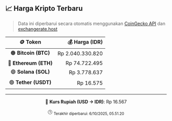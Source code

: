 

<!-- HARGA_KRIPTO -->
## 📈 Harga Kripto Terbaru

> Data ini diperbarui secara otomatis menggunakan [CoinGecko API](https://www.coingecko.com/) dan [exchangerate.host](https://exchangerate.host/)

<div align="center">

| 🪙 Token | 💰 Harga (IDR) |
|:------:|---------------:|
| 🟠 **Bitcoin (BTC)**   | Rp 2.040.330.820 |
| 🔵 **Ethereum (ETH)**  | Rp 74.722.495 |
| 🟣 **Solana (SOL)**    | Rp 3.778.637 |
| 🟢 **Tether (USDT)**   | Rp 16.575 |

---

💱 **Kurs Rupiah (USD → IDR)**: Rp 16.567

🕒 <sub>Terakhir diperbarui: 6/10/2025, 05.51.20</sub>

</div>
<!-- /HARGA_KRIPTO -->